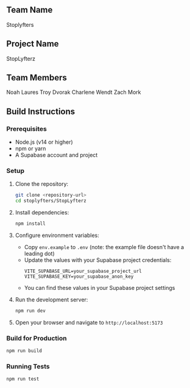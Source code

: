 
## Team Name
Stoplyfters

## Project Name 
StopLyfterz

## Team Members
Noah Laures
Troy Dvorak
Charlene Wendt
Zach Mork

## Build Instructions

### Prerequisites
- Node.js (v14 or higher)
- npm or yarn
- A Supabase account and project

### Setup

1. Clone the repository:
   ```bash
   git clone <repository-url>
   cd stoplyfters/StopLyfterz
   ```

2. Install dependencies:
   ```bash
   npm install
   ```

3. Configure environment variables:
   - Copy `env.example` to `.env` (note: the example file doesn't have a leading dot)
   - Update the values with your Supabase project credentials:
     ```
     VITE_SUPABASE_URL=your_supabase_project_url
     VITE_SUPABASE_KEY=your_supabase_anon_key
     ```
   - You can find these values in your Supabase project settings

4. Run the development server:
   ```bash
   npm run dev
   ```

5. Open your browser and navigate to `http://localhost:5173`

### Build for Production

```bash
npm run build
```

### Running Tests

```bash
npm run test
```

